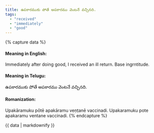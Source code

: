 ```yaml
---
title: ఉపకారముకు పోతే అపకారము వెంటనే వచ్చినది.
tags:
  - "received"
  - "immediately"
  - "good"
---
```


{% capture data %}
#### Meaning in English:
Immediately after doing good, I received an ill return.
Base ingrntitude.

#### Meaning in Telugu:
ఉపకారముకు పోతే అపకారము వెంటనే వచ్చినది.

#### Romanization:
Upakāramuku pōtē apakāramu veṇṭanē vaccinadi.
Upakaramuku pote apakaramu ventane vaccinadi.
{% endcapture %}

{{ data | markdownify }}

